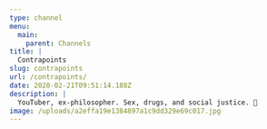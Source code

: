 ```yaml
---
type: channel
menu:
  main:
    parent: Channels
title: |
  Contrapoints
slug: contrapoints
url: /contrapoints/
date: 2020-02-21T09:51:14.188Z
description: |
  YouTuber, ex-philosopher. Sex, drugs, and social justice. 🌸
image: /uploads/a2effa19e1384897a1c9dd329e69c017.jpg
---
```

